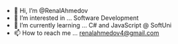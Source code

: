 - 👋 Hi, I’m @RenalAhmedov
- 👀 I’m interested in ... Software Development
- 🌱 I’m currently learning ... C# and JavaScript @ SoftUni
- 📫 How to reach me ... renalahmedov4@gmail.com

<!---
RenalAhmedov/RenalAhmedov is a ✨ special ✨ repository because its `README.md` (this file) appears on your GitHub profile.
You can click the Preview link to take a look at your changes.
--->
